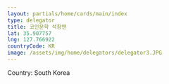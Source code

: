 ```yaml
---
layout: partials/home/cards/main/index
type: delegator
title: 코인문학 석창맨
lat: 35.907757
lng: 127.766922
countryCode: KR
image: /assets/img/home/delegators/delegator3.JPG
---
```


Country: South Korea
